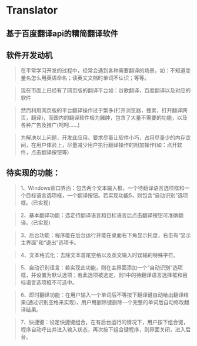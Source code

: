 # Translator
## 基于百度翻译api的精简翻译软件

## 软件开发动机
> 在平常学习开发的过程中，经常会遇到各种需要翻译的场景，如：不知道变量名怎么用英语命名；读英文文档时单词不认识；等等。

> 现在市面上已经有了网页版的翻译平台如：谷歌翻译，百度翻译以及对应的软件

> 然而利用网页版的平台翻译操作过于繁多(打开浏览器，搜索，打开翻译网页，翻译)，而国内的翻译软件极为臃肿，包含了大量不需要的功能，以及各种广告及推广(呵呵……)

> 为解决以上问题，开发此应用。要求尽量让软件小巧，占用尽量少的内存空间，在用户体验上，尽量减少用户执行翻译操作的附加操作(如：点开软件，点击翻译按钮等)

## 待实现的功能：
> 1、Windows窗口界面：包含两个文本输入框，一个待翻译语言选项框和一个目标语言选项框，一个翻译按钮。若实现功能5，则包含“自动识别”选项框。(已实现)

> 2、基本翻译功能：选定待翻译语言和目标语言后点击翻译按钮可准确翻译。(已实现)

> 3、后台功能：程序能在后台运行并能在桌面右下角显示托盘，右击有“显示主界面”和“退出”选项卡。

> 4、文本格式化：去除文本首尾空格以及英文输入时误输的特殊字符。

> 5、自动识别语言：若实现此功能，则在主界面添加一个“自动识别”选项框，并设置为默认选项；若此选项被选定，则1中的待翻译语言选择框和目标语言选项框不可选中。

> 6、即时翻译功能：在用户输入一个单词后不等按下翻译键自动给出翻译结果(通过识别空格来实现)，用户用删除键删除一个完整的单词后自动修改翻译结果。

> 7、快捷键：设定快捷键组合，在有后台运行的情况下，用户按下组合键，程序自动呼出并进入输入状态，再次按下组合键程序，则界面关闭，进入后台。

